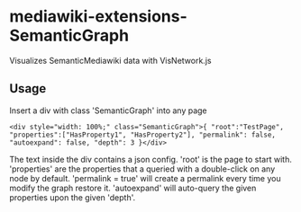 # mediawiki-extensions-SemanticGraph

Visualizes SemanticMediawiki data with VisNetwork.js

## Usage

Insert a div with class 'SemanticGraph' into any page
```
<div style="width: 100%;" class="SemanticGraph">{ "root":"TestPage", "properties":["HasProperty1", "HasProperty2"], "permalink": false, "autoexpand": false, "depth": 3 }</div>
```
The text inside the div contains a json config. 'root' is the page to start with. 'properties' are the properties that a queried with a double-click on any node by default. 'permalink = true' will create a permalink every time you modify the graph restore it. 'autoexpand' will auto-query the given properties upon the given 'depth'.
